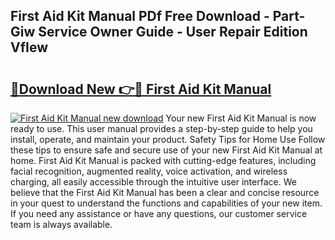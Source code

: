 ## First Aid Kit Manual PDf Free Download - Part-Giw Service Owner Guide - User Repair Edition VfIew

# <h2><a href="http://bc36408.oget.top/?id=First+Aid+Kit+Manual">🔗Download New 👉🔴 First Aid Kit Manual</a></h2>

[![First Aid Kit Manual new download](https://i.imgur.com/5g1atiW.png)](http://bc36408.oget.top/?id=First+Aid+Kit+Manual)
Your new First Aid Kit Manual is now ready to use. This user manual provides a step-by-step guide to help you install, operate, and maintain your product. Safety Tips for Home Use Follow these tips to ensure safe and secure use of your new First Aid Kit Manual at home. First Aid Kit Manual is packed with cutting-edge features, including facial recognition, augmented reality, voice activation, and wireless charging, all easily accessible through the intuitive user interface. We believe that the First Aid Kit Manual has been a clear and concise resource in your quest to understand the functions and capabilities of your new item. If you need any assistance or have any questions, our customer service team is always available.
